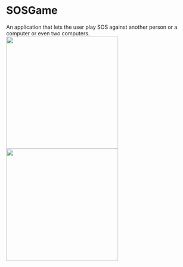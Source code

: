 # SOSGame
An application that lets the user play SOS against another person or a computer or even two computers.
<img src="https://github.com/user-attachments/assets/c6ef7701-2478-46df-8199-919fec2c2da3" width="300">
<img src="https://github.com/user-attachments/assets/5bebc205-138f-41db-b394-8abb6c0dd27b" width="300">

